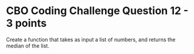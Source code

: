 # CBO Coding Challenge Question 12 - 3 points

Create a function that takes as input a list of numbers, and returns the median of the list.
